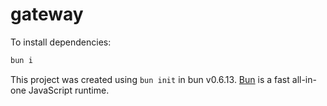 # gateway

To install dependencies:

```bash
bun i
```

This project was created using `bun init` in bun v0.6.13. [Bun](https://bun.sh) is a fast all-in-one JavaScript runtime.
